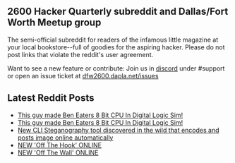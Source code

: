 ## 2600 Hacker Quarterly subreddit and Dallas/Fort Worth Meetup group
The semi-official subreddit for readers of the infamous little magazine at your local bookstore--full of goodies for the aspiring hacker. Please do not post links that violate the reddit's user agreement.

Want to see a new feature or contribute: 
Join us in [discord](https://dfw2600.dapla.net/chat) under #support or open an issue ticket at [dfw2600.dapla.net/issues](https://dfw2600.dapla.net/issues)

## Latest Reddit Posts
<!-- BLOG-POST-LIST:START -->
- [This guy made Ben Eaters 8 Bit CPU In Digital Logic Sim!](https://www.reddit.com/r/2600/comments/184y4uv/this_guy_made_ben_eaters_8_bit_cpu_in_digital/)
- [This guy made Ben Eaters 8 Bit CPU In Digital Logic Sim!](https://www.reddit.com/r/2600/comments/184y4uw/this_guy_made_ben_eaters_8_bit_cpu_in_digital/)
- [New CLI Steganography tool discovered in the wild that encodes and posts image online automatically](https://www.reddit.com/r/2600/comments/1834vb0/new_cli_steganography_tool_discovered_in_the_wild/)
- [NEW 'Off The Hook' ONLINE](https://2600.com/hook/22-11-2023)
- [NEW 'Off The Wall' ONLINE](https://2600.com/wall/21-11-2023)
<!-- BLOG-POST-LIST:END -->
